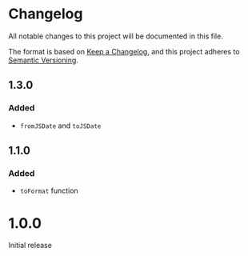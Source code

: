 # Changelog

All notable changes to this project will be documented in this file.

The format is based on [Keep a Changelog](https://keepachangelog.com/en/1.0.0/),
and this project adheres to [Semantic Versioning](https://semver.org/spec/v2.0.0.html).

## 1.3.0

### Added

- `fromJSDate` and `toJSDate`

## 1.1.0

### Added

- `toFormat` function

# 1.0.0

Initial release
